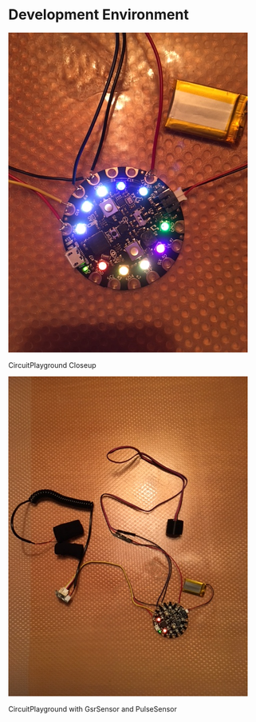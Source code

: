# Development Environment

![Closeup](https://github.com/loaded02/Emotion_Watch/raw/master/doc/image1.JPG)

CircuitPlayground Closeup

![Overview](https://github.com/loaded02/Emotion_Watch/raw/master/doc/image2.JPG)

CircuitPlayground with GsrSensor and PulseSensor

